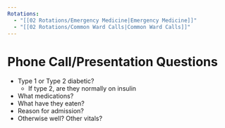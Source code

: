 ```yaml
---
Rotations:
  - "[[02 Rotations/Emergency Medicine|Emergency Medicine]]"
  - "[[02 Rotations/Common Ward Calls|Common Ward Calls]]"
---
```

# Phone Call/Presentation Questions
- Type 1 or Type 2 diabetic?
	- If type 2, are they normally on insulin
- What medications?
- What have they eaten?
- Reason for admission?
- Otherwise well? Other vitals?
